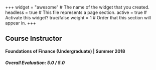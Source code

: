 +++
widget = "awesome"  # The name of the widget that you created.
headless = true  # This file represents a page section.
active = true  # Activate this widget? true/false
weight = 1  # Order that this section will appear in.
+++

## Course Instructor
#### **Foundations of Finance (Undergraduate)** | Summer 2018
##### Overall Evaluation: 5.0 / 5.0
